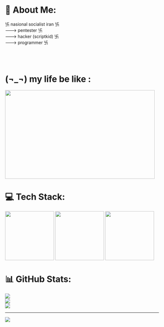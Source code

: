 # 💫 About Me:
卐 nasional socialist iran 卐<br>---> pentester 卐<br>---> hacker (scriptkid) 卐<br>---> programmer 卐

<div style="background-image: url('https://github.com/user-attachments/assets/5a4c0726-a963-4e09-8670-55b132e8a29c'); background-size: cover; padding: 20px; border-radius: 10px;">
</div>
                                                        
# (¬_¬) my life be like :

<img src="https://github.com/user-attachments/assets/c4d03f9d-b06c-4045-b9a9-cc65a2c7c8f6" width="490" height="290" />

# 💻 Tech Stack:
<img src="https://github.com/user-attachments/assets/2b469ff4-61fa-4e4a-8613-d06a9f62b74c" width="160" height="160" />
<img src="https://github.com/user-attachments/assets/5f5ddde9-e5b4-40d8-a9a3-ad632e7c28f7" width="160" height="160" />
<img src="https://github.com/user-attachments/assets/94c8b77d-056d-4005-93d1-cc5ba1605636" width="160" height="160" />

# 📊 GitHub Stats:
![](https://github-readme-stats.vercel.app/api?username=ostovar1389&theme=dark&hide_border=false&include_all_commits=false&count_private=false)<br/>
![](https://github-readme-streak-stats.herokuapp.com/?user=ostovar1389&theme=dark&hide_border=false)<br/>
![](https://github-readme-stats.vercel.app/api/top-langs/?username=ostovar1389&theme=dark&hide_border=false&include_all_commits=false&count_private=false&layout=compact)

---
[![](https://visitcount.itsvg.in/api?id=ostovar1389&icon=0&color=0)](https://visitcount.itsvg.in)

<!-- Proudly created with GPRM ( https://gprm.itsvg.in ) -->

